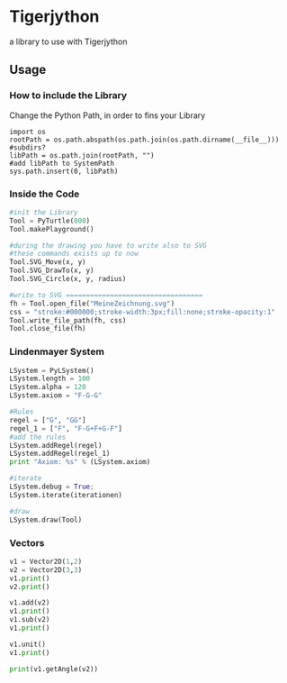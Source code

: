 # Tigerjython
a library to use with Tigerjython

## Usage
### How to include the Library

Change the Python Path, in order to fins your Library
```
import os
rootPath = os.path.abspath(os.path.join(os.path.dirname(__file__)))
#subdirs?
libPath = os.path.join(rootPath, "")
#add libPath to SystemPath
sys.path.insert(0, libPath)
```

### Inside the Code
```python
#init the Library
Tool = PyTurtle(800)
Tool.makePlayground()

#during the drawing you have to write also to SVG
#these commands exists up to now
Tool.SVG_Move(x, y)
Tool.SVG_DrawTo(x, y)
Tool.SVG_Circle(x, y, radius)

#write to SVG ==================================
fh = Tool.open_file("MeineZeichnung.svg")
css = "stroke:#000000;stroke-width:3px;fill:none;stroke-opacity:1"
Tool.write_file_path(fh, css)
Tool.close_file(fh)
```

### Lindenmayer System
```python
LSystem = PyLSystem()
LSystem.length = 100
LSystem.alpha = 120
LSystem.axiom = "F-G-G"

#Rules
regel = ["G", "GG"]
regel_1 = ["F", "F-G+F+G-F"]
#add the rules
LSystem.addRegel(regel)
LSystem.addRegel(regel_1)
print "Axiom: %s" % (LSystem.axiom)

#iterate
LSystem.debug = True;
LSystem.iterate(iterationen)

#draw
LSystem.draw(Tool)
```
### Vectors
```python
v1 = Vector2D(1,2)
v2 = Vector2D(3,3)
v1.print()
v2.print()

v1.add(v2)
v1.print()
v1.sub(v2)
v1.print()

v1.unit()
v1.print()

print(v1.getAngle(v2))
```

